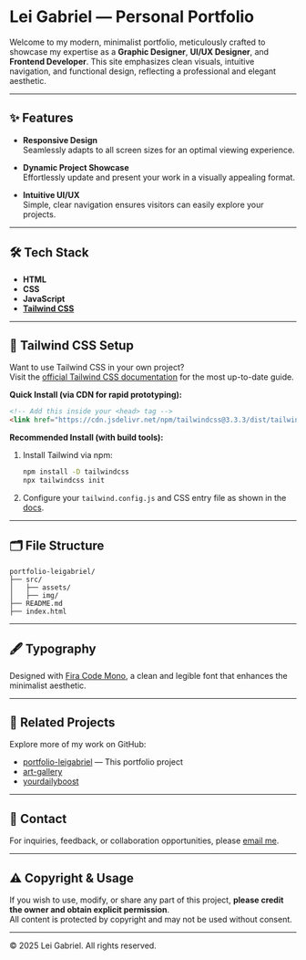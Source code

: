 # Lei Gabriel — Personal Portfolio

Welcome to my modern, minimalist portfolio, meticulously crafted to showcase my expertise as a **Graphic Designer**, **UI/UX Designer**, and **Frontend Developer**. This site emphasizes clean visuals, intuitive navigation, and functional design, reflecting a professional and elegant aesthetic.

---

## ✨ Features

- **Responsive Design**  
  Seamlessly adapts to all screen sizes for an optimal viewing experience.

- **Dynamic Project Showcase**  
  Effortlessly update and present your work in a visually appealing format.

- **Intuitive UI/UX**  
  Simple, clear navigation ensures visitors can easily explore your projects.

---

## 🛠️ Tech Stack

- **HTML**
- **CSS**
- **JavaScript**
- **[Tailwind CSS](https://tailwindcss.com/)**

---

## 🚀 Tailwind CSS Setup

Want to use Tailwind CSS in your own project?  
Visit the [official Tailwind CSS documentation](https://tailwindcss.com/docs/installation) for the most up-to-date guide.

**Quick Install (via CDN for rapid prototyping):**
```html
<!-- Add this inside your <head> tag -->
<link href="https://cdn.jsdelivr.net/npm/tailwindcss@3.3.3/dist/tailwind.min.css" rel="stylesheet">
```

**Recommended Install (with build tools):**
1. Install Tailwind via npm:
   ```bash
   npm install -D tailwindcss
   npx tailwindcss init
   ```
2. Configure your `tailwind.config.js` and CSS entry file as shown in the [docs](https://tailwindcss.com/docs/installation).

---

## 🗂️ File Structure

```
portfolio-leigabriel/
├── src/
│   ├── assets/
│   ├── img/
├── README.md
├── index.html
```

---

## 🖋️ Typography

Designed with [Fira Code Mono](https://github.com/tonsky/FiraCode), a clean and legible font that enhances the minimalist aesthetic.

---

## 📂 Related Projects

Explore more of my work on GitHub:
- [portfolio-leigabriel](https://github.com/leigabriel/portfolio-leigabriel) — This portfolio project
- [art-gallery](https://github.com/leigabriel/art-gallery)
- [yourdailyboost](https://github.com/leigabriel/yourdailyboost)

---

## 📩 Contact

For inquiries, feedback, or collaboration opportunities, please [email me](mailto:malibiranleigabriel@gmail.com).

---

## ⚠️ Copyright & Usage

If you wish to use, modify, or share any part of this project, **please credit the owner and obtain explicit permission**.  
All content is protected by copyright and may not be used without consent.

---

© 2025 Lei Gabriel. All rights reserved.
